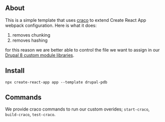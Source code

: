 ## About
This is a simple template that uses [craco](https://github.com/gsoft-inc/craco) to extend Create React App webpack configuration.  Here is what it does:

1. removes chunking
2. removes hashing

for this reason we are better able to control the file we want to assign in our [Drupal 8 custom module libraries](https://www.drupal.org/docs/creating-custom-modules/adding-stylesheets-css-and-javascript-js-to-a-drupal-module).

## Install
`npx create-react-app app --template drupal-pdb `

## Commands

We provide craco commands to run our custom overides; `start-craco`, `build-craco`, `test-craco`.
